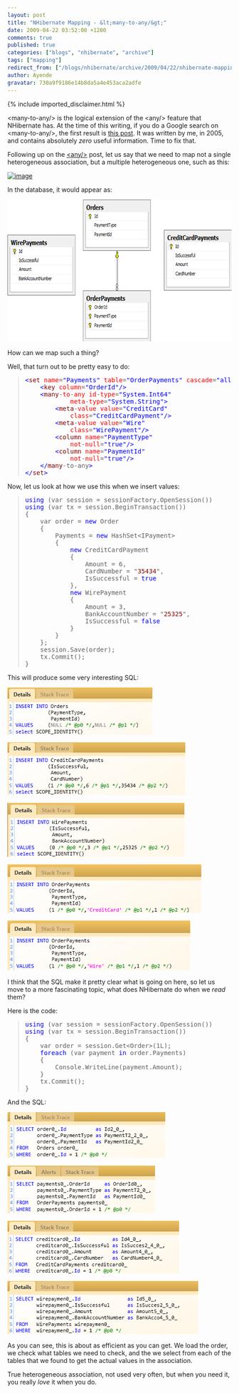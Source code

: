 ```yaml
---
layout: post
title: "NHibernate Mapping - &lt;many-to-any/&gt;"
date: 2009-04-22 03:52:00 +1200
comments: true
published: true
categories: ["blogs", "nhibernate", "archive"]
tags: ["mapping"]
redirect_from: ["/blogs/nhibernate/archive/2009/04/22/nhibernate-mapping-lt-many-to-any-gt.aspx/"]
author: Ayende
gravatar: 730a9f9186e14b8da5a4e453aca2adfe
---
```

{% include imported_disclaimer.html %}

<p>&lt;many-to-any/&gt; is the logical extension of the &lt;any/&gt; feature that NHibernate has. At the time of this writing, if you do a Google search on &lt;many-to-any/&gt;, the first result is <a href="http://ayende.com/Blog/archive/2005/10/07/ObscureNHibernateFeature.aspx">this post</a>. It was written by me, in 2005, and contains absolutely <em>zero</em> useful information. Time to fix that.</p>  <p>Following up on the <a href="http://ayende.com/Blog/archive/2009/04/21/nhibernate-mapping-ltanygt.aspx">&lt;any/&gt;</a> post, let us say that we need to map not a single heterogeneous association, but a multiple heterogeneous one, such as this:</p>  <p><a href="http://nhforge.org/cfs-file.ashx/__key/CommunityServer.Blogs.Components.WeblogFiles/nhibernate/image_5F00_0B0F7595.png"><img title="image" style="border-top-width: 0px; display: inline; border-left-width: 0px; border-bottom-width: 0px; border-right-width: 0px" height="289" alt="image" src="http://nhforge.org/cfs-file.ashx/__key/CommunityServer.Blogs.Components.WeblogFiles/nhibernate/image_5F00_thumb_5F00_02448EAB.png" width="403" border="0" /></a> </p>  <p>In the database, it would appear as:</p>  <p><a href="http://nhforge.org/cfs-file.ashx/__key/CommunityServer.Blogs.Components.WeblogFiles/nhibernate/image_5F00_15F408F0.png"><img title="image" style="border-top-width: 0px; display: inline; border-left-width: 0px; border-bottom-width: 0px; border-right-width: 0px" height="318" alt="image" src="/images/posts/2009/04/22/image_5F00_thumb_5F00_750326F9.png" width="674" border="0" /></a> </p>  <p>How can we map such a thing?</p>  <p>Well, that turn out to be pretty easy to do:</p>  <blockquote>   <pre><span style="color: #0000ff">&lt;</span><span style="color: #800000">set</span> <span style="color: #ff0000">name</span>=<span style="color: #0000ff">&quot;Payments&quot;</span> <span style="color: #ff0000">table</span>=<span style="color: #0000ff">&quot;OrderPayments&quot;</span> <span style="color: #ff0000">cascade</span>=<span style="color: #0000ff">&quot;all&quot;</span><span style="color: #0000ff">&gt;</span>
	<span style="color: #0000ff">&lt;</span><span style="color: #800000">key</span> <span style="color: #ff0000">column</span>=<span style="color: #0000ff">&quot;OrderId&quot;</span><span style="color: #0000ff">/&gt;</span>
	<span style="color: #0000ff">&lt;</span><span style="color: #800000">many</span>-<span style="color: #ff0000">to</span>-<span style="color: #ff0000">any</span> <span style="color: #ff0000">id</span>-<span style="color: #ff0000">type</span>=<span style="color: #0000ff">&quot;System.Int64&quot;</span>
			<span style="color: #ff0000">meta</span>-<span style="color: #ff0000">type</span>=<span style="color: #0000ff">&quot;System.String&quot;</span><span style="color: #0000ff">&gt;</span>
		<span style="color: #0000ff">&lt;</span><span style="color: #800000">meta</span>-<span style="color: #ff0000">value</span> <span style="color: #ff0000">value</span>=<span style="color: #0000ff">&quot;CreditCard&quot;</span>
			<span style="color: #ff0000">class</span>=<span style="color: #0000ff">&quot;CreditCardPayment&quot;</span><span style="color: #0000ff">/&gt;</span>
		<span style="color: #0000ff">&lt;</span><span style="color: #800000">meta</span>-<span style="color: #ff0000">value</span> <span style="color: #ff0000">value</span>=<span style="color: #0000ff">&quot;Wire&quot;</span>
			<span style="color: #ff0000">class</span>=<span style="color: #0000ff">&quot;WirePayment&quot;</span><span style="color: #0000ff">/&gt;</span>
		<span style="color: #0000ff">&lt;</span><span style="color: #800000">column</span> <span style="color: #ff0000">name</span>=<span style="color: #0000ff">&quot;PaymentType&quot;</span> 
			<span style="color: #ff0000">not</span>-<span style="color: #ff0000">null</span>=<span style="color: #0000ff">&quot;true&quot;</span><span style="color: #0000ff">/&gt;</span>
		<span style="color: #0000ff">&lt;</span><span style="color: #800000">column</span> <span style="color: #ff0000">name</span>=<span style="color: #0000ff">&quot;PaymentId&quot;</span>
			<span style="color: #ff0000">not</span>-<span style="color: #ff0000">null</span>=<span style="color: #0000ff">&quot;true&quot;</span><span style="color: #0000ff">/&gt;</span>
	<span style="color: #0000ff">&lt;/</span><span style="color: #800000">many</span>-to-any<span style="color: #0000ff">&gt;</span>
<span style="color: #0000ff">&lt;/</span><span style="color: #800000">set</span><span style="color: #0000ff">&gt;</span></pre>
</blockquote>

<p>Now, let us look at how we use this when we insert values:</p>

<blockquote>
  <pre><span style="color: #0000ff">using</span> (var session = sessionFactory.OpenSession())
<span style="color: #0000ff">using</span> (var tx = session.BeginTransaction())
{
	var order = <span style="color: #0000ff">new</span> Order
	{
		Payments = <span style="color: #0000ff">new</span> HashSet&lt;IPayment&gt;
        {
        	<span style="color: #0000ff">new</span> CreditCardPayment
        	{
        		Amount = 6,
                CardNumber = &quot;<span style="color: #8b0000">35434</span>&quot;,
                IsSuccessful = <span style="color: #0000ff">true</span>
        	},
            <span style="color: #0000ff">new</span> WirePayment
            {
            	Amount = 3,
                BankAccountNumber = &quot;<span style="color: #8b0000">25325</span>&quot;,
                IsSuccessful = <span style="color: #0000ff">false</span>
            }
        }
	};
	session.Save(order);
	tx.Commit();
}</pre>
</blockquote>

<p>This will produce some very interesting SQL:</p>

<p><a href="http://nhforge.org/cfs-file.ashx/__key/CommunityServer.Blogs.Components.WeblogFiles/nhibernate/image_5F00_5007F731.png"><img title="image" style="border-top-width: 0px; display: inline; border-left-width: 0px; border-bottom-width: 0px; border-right-width: 0px" height="106" alt="image" src="/images/posts/2009/04/22/image_5F00_thumb_5F00_73C3AF7C.png" width="326" border="0" /></a> </p>

<p><a href="http://nhforge.org/cfs-file.ashx/__key/CommunityServer.Blogs.Components.WeblogFiles/nhibernate/image_5F00_5E688AC5.png"><img title="image" style="border-top-width: 0px; display: inline; border-left-width: 0px; border-bottom-width: 0px; border-right-width: 0px" height="119" alt="image" src="/images/posts/2009/04/22/image_5F00_thumb_5F00_1DC8CF07.png" width="400" border="0" /></a> </p>

<p><a href="http://nhforge.org/cfs-file.ashx/__key/CommunityServer.Blogs.Components.WeblogFiles/nhibernate/image_5F00_6AFB5943.png"><img title="image" style="border-top-width: 0px; display: inline; border-left-width: 0px; border-bottom-width: 0px; border-right-width: 0px" height="121" alt="image" src="/images/posts/2009/04/22/image_5F00_thumb_5F00_156A1B12.png" width="398" border="0" /></a> </p>

<p><a href="http://nhforge.org/cfs-file.ashx/__key/CommunityServer.Blogs.Components.WeblogFiles/nhibernate/image_5F00_30A504C4.png"><img title="image" style="border-top-width: 0px; display: inline; border-left-width: 0px; border-bottom-width: 0px; border-right-width: 0px" height="109" alt="image" src="/images/posts/2009/04/22/image_5F00_thumb_5F00_5B13C692.png" width="436" border="0" /></a> </p>

<p><a href="http://nhforge.org/cfs-file.ashx/__key/CommunityServer.Blogs.Components.WeblogFiles/nhibernate/image_5F00_21271457.png"><img title="image" style="border-top-width: 0px; display: inline; border-left-width: 0px; border-bottom-width: 0px; border-right-width: 0px" height="112" alt="image" src="/images/posts/2009/04/22/image_5F00_thumb_5F00_6E599E93.png" width="411" border="0" /></a> </p>

<p>I think that the SQL make it pretty clear what is going on here, so let us move to a more fascinating topic, what does NHibernate do when we <em>read</em> them?</p>

<p>Here is the code:</p>

<blockquote>
  <pre><span style="color: #0000ff">using</span> (var session = sessionFactory.OpenSession())
<span style="color: #0000ff">using</span> (var tx = session.BeginTransaction())
{
	var order = session.Get&lt;Order&gt;(1L);
	<span style="color: #0000ff">foreach</span> (var payment <span style="color: #0000ff">in</span> order.Payments)
	{
		Console.WriteLine(payment.Amount);
	}
	tx.Commit();
}</pre>
</blockquote>

<p>And the SQL:</p>

<p><a href="http://nhforge.org/cfs-file.ashx/__key/CommunityServer.Blogs.Components.WeblogFiles/nhibernate/image_5F00_18C86062.png"><img title="image" style="border-top-width: 0px; display: inline; border-left-width: 0px; border-bottom-width: 0px; border-right-width: 0px" height="103" alt="image" src="/images/posts/2009/04/22/image_5F00_thumb_5F00_712474E8.png" width="355" border="0" /></a> </p>

<p></p>

<p></p>

<p></p>

<p></p>

<p></p>

<p></p>

<p></p>

<p><a href="http://nhforge.org/cfs-file.ashx/__key/CommunityServer.Blogs.Components.WeblogFiles/nhibernate/image_5F00_45763B9D.png"><img title="image" style="border-top-width: 0px; display: inline; border-left-width: 0px; border-bottom-width: 0px; border-right-width: 0px" height="107" alt="image" src="/images/posts/2009/04/22/image_5F00_thumb_5F00_41F7AAB3.png" width="332" border="0" /></a> </p>

<p><a href="http://nhforge.org/cfs-file.ashx/__key/CommunityServer.Blogs.Components.WeblogFiles/nhibernate/image_5F00_5D329465.png"><img title="image" style="border-top-width: 0px; display: inline; border-left-width: 0px; border-bottom-width: 0px; border-right-width: 0px" height="118" alt="image" src="/images/posts/2009/04/22/image_5F00_thumb_5F00_476B3CB9.png" width="386" border="0" /></a> </p>

<p><a href="http://nhforge.org/cfs-file.ashx/__key/CommunityServer.Blogs.Components.WeblogFiles/nhibernate/image_5F00_4DB4A3F8.png"><img title="image" style="border-top-width: 0px; display: inline; border-left-width: 0px; border-bottom-width: 0px; border-right-width: 0px" height="119" alt="image" src="/images/posts/2009/04/22/image_5F00_thumb_5F00_3B023AF2.png" width="429" border="0" /></a> </p>

<p>As you can see, this is about as efficient as you can get. We load the order, we check what tables we need to check, and the we select from each of the tables that we found to get the actual values in the association.</p>

<p>True heterogeneous association, not used very often, but when you need it, you really <em>love</em> it when you do.</p>
